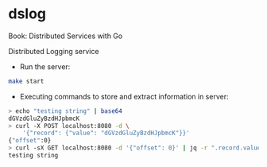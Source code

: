 # dslog

Book: Distributed Services with Go

Distributed Logging service

* Run the server:
```bash
make start
```

* Executing commands to store and extract information in server:

```bash
> echo "testing string" | base64
dGVzdGluZyBzdHJpbmcK
> curl -X POST localhost:8080 -d \
    '{"record": {"value": "dGVzdGluZyBzdHJpbmcK"}}'
{"offset":0}
> curl -sX GET localhost:8080 -d '{"offset": 0}' | jq -r ".record.value" | base64 -d
testing string
```

